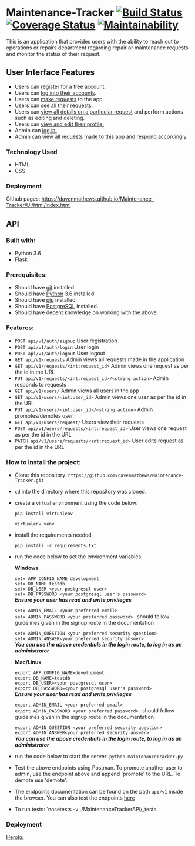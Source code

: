 # Maintenance-Tracker [![Build Status](https://travis-ci.org/davenmathews/Maintenance-Tracker.svg?branch=api)](https://travis-ci.org/davenmathews/Maintenance-Tracker) [![Coverage Status](https://coveralls.io/repos/github/davenmathews/Maintenance-Tracker/badge.svg?branch=api)](https://coveralls.io/github/davenmathews/Maintenance-Tracker?branch=api) [![Maintainability](https://api.codeclimate.com/v1/badges/b457b83d3a9f810225e0/maintainability)](https://codeclimate.com/github/davenmathews/Maintenance-Tracker/maintainability)

This is an application that provides users with the ability to reach out to operations or repairs department regarding repair or maintenance requests and monitor the status of their request.

## User Interface Features
- Users can [register](https://davenmathews.github.io/Maintenance-Tracker/UI/html/user-register.html) for a free account.
- Users can [log into their accounts](https://davenmathews.github.io/Maintenance-Tracker/UI/html/index.html).
- Users can [make requests](https://davenmathews.github.io/Maintenance-Tracker/UI/html/make-request.html) to the app.
- Users can [see all their requests.](https://davenmathews.github.io/Maintenance-Tracker/UI/html/index-user.html)
- Users can [view all details on a particular request](https://davenmathews.github.io/Maintenance-Tracker/UI/html/user-view-request.html) and perform actions such as editing and deleting.
- Users can [view and edit their profile.](https://davenmathews.github.io/Maintenance-Tracker/UI/html/my-profile.html)
- Admin can [log in.](https://davenmathews.github.io/Maintenance-Tracker/UI/html/index.html)
- Admin can [view all requests made to this app and respond accordingly.](https://davenmathews.github.io/Maintenance-Tracker/UI/html/index-admin.html)

### Technology Used
- HTML
- CSS

### Deployment
Github pages: https://davenmathews.github.io/Maintenance-Tracker/UI/html/index.html

## API
### Built with:
- Python 3.6
- Flask

### Prerequisites:
- Should have [git](https://git-scm.com/) installed
- Should have [Python](https://www.python.org/) 3.6 installed
- Should have [pip](https://pypi.org/) installed
- Should have [PostgreSQL](https://www.postgresql.org) installed.
- Should have decent knowledge on working with the above.
### Features:
- `POST api/v1/auth/signup` User registration
- `POST api/v1/auth/login` User login
- `POST api/v1/auth/logout` User logout
- `GET api/v1/requests` Admin views all requests made in the application
- `GET api/v1/requests/<int:request_id>` Admin views one request as per the id in the URL
- `PUT api/v1/requests/<int:request_id>/<string:action>` Admin responds to requests
- `GET api/v1/users/` Admin views all users in the app
- `GET api/v1/users/<int:user_id>` Admin views one user as per the id in the URL
- `PUT api/v1/users/<int:user_id>/<string:action>` Admin promotes/demotes user
- `GET api/v1/users/request/` Users view their requests
- `POST api/v1/users/requests/<int:request_id>` User views one request as per the id in the URL
- `PATCH api/v1/users/requests/<int:request_id>` User edits request as per the id in the URL

### How to install the project:
- Clone this repository:
  `https://github.com/davenmathews/Maintenance-Tracker.git`
- `cd` into the directory where this repository was cloned.
- create a virtual environment using the code below:

    `pip install virtualenv`

    `virtualenv venv`
- install the requirements needed

    `pip install -r requirements.txt`
- run the code below to set the environment variables.

   **Windows**

    `setx APP_CONFIG_NAME development`\
    `setx DB_NAME testdb`\
    `setx DB_USER <your postgresql user>`\
    `setx DB_PASSWORD <your postgresql user's password>`\
     **_Ensure your user has read and write privileges_**

    `setx ADMIN_EMAIL <your preferred email>`\
    `setx ADMIN_PASSWORD <your preferred password>`\- should follow guidelines given in the
    signup route in the documentation

    `setx ADMIN_QUESTION <your preferred security question>`\
    `setx ADMIN_ANSWER<your preferred security answer>`\
     **_You can use the above credentials in the login route, to log in as an administrator_**

   **Mac/Linux**

    `export APP_CONFIG_NAME=development`\
    `export DB_NAME=testdb`\
    `export DB_USER=<your postgresql user>`\
    `export DB_PASSWORD=<your postgresql user's password>`\
     **_Ensure your user has read and write privileges_**

    `export ADMIN_EMAIL <your preferred email>`\
    `export ADMIN_PASSWORD <your preferred password>`\- should follow guidelines given in the
    signup route in the documentation

    `export ADMIN_QUESTION <your preferred security question>`\
    `export ADMIN_ANSWER<your preferred security answer>`\
     **_You can use the above credentials in the login route, to log in as an administrator_**

- run the code below to start the server:
  `python maintenanceTracker.py`

- Test the above endpoints using Postman. To promote another user to admin, use the endpoint above and append 'promote' to the URL. To demote use 'demote'.
- The endpoints documentation can be found on the path
  `api/v1` inside the browser. You can also test the endpoints [here](https://fathomless-bayou-53469.herokuapp.com/api/v1)
- To run tests:
    `nosetests -v ./MaintenanceTrackerAPI/_tests

### Deployment
[Heroku](https://fathomless-bayou-53469.herokuapp.com/api/v1)
